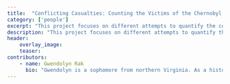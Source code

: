 ```yaml
---
title:  "Conflicting Casualties: Counting the Victims of the Chernobyl Nuclear Disaster"
category: ['people']
excerpt: "This project focuses on different attempts to quantify the costs of the Chernobyl nuclear disaster by compiling estimates of fatalities from a variety of sources."
description: "This project focuses on different attempts to quantify the costs of the Chernobyl nuclear disaster by compiling estimates of fatalities from a variety of sources. The data gathered show two patterns: First, in the weeks immediately following the disaster, news reports were inconsistent among sources and entangled with Soviet-US relations; second, more recent estimates of the final death toll vary over a large range, and are likely influenced by government backing and affiliation to nuclear power. "
header: 
    overlay_image: 
    teaser: 
contributors:
    - name: Gwendolyn Rak
      bio: "Gwendolyn is a sophomore from northern Virginia. As a history and astrophysics double major, she was particularly interested in exploring Chernobyl as the juncture between the science that caused the disaster and the historical effects it had on the world. "
---
```


<!-- datawrapper embeds

http://datawrapper.dwcdn.net/2sPwN/1/
//datawrapper.dwcdn.net/iYKJf/1/ -->